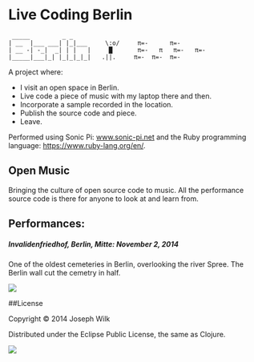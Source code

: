 # Live Coding Berlin

```
 _____         _ _ 
| __  |___ ___| |_|___     \:o/     π=-      π=-
| __ -| -_|  _| | |   |     █       π=-   π   π=-   π=-
|_____|___|_| |_|_|_|_|   .||.     π=-  π=-  π=-
```

A project where: 
* I visit an open space in Berlin.
* Live code a piece of music with my laptop there and then.
* Incorporate a sample recorded in the location.
* Publish the source code and piece.
* Leave.

Performed using Sonic Pi: www.sonic-pi.net and the Ruby programming language: https://www.ruby-lang.org/en/.

## Open Music

Bringing the culture of open source code to music. 
All the performance source code is there for anyone to look at and learn from.

## Performances:

##### Invalidenfriedhof, Berlin, Mitte: November 2, 2014

One of the oldest cemeteries in Berlin, overlooking the river Spree. 
The Berlin wall cut the cemetry in half.

![](https://c2.staticflickr.com/4/3953/15690272655_11709966b9_z.jpg)

##License

Copyright © 2014 Joseph Wilk

Distributed under the Eclipse Public License, the same as Clojure.

![](http://nadine-rossa.de/made-in-berlin-badge.png)
